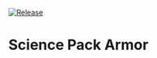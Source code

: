 [![Release](https://github.com/fgardt/factorio-science-pack-armor/actions/workflows/release.yml/badge.svg?branch=main)](https://github.com/fgardt/factorio-science-pack-armor/actions/workflows/release.yml)

# Science Pack Armor
